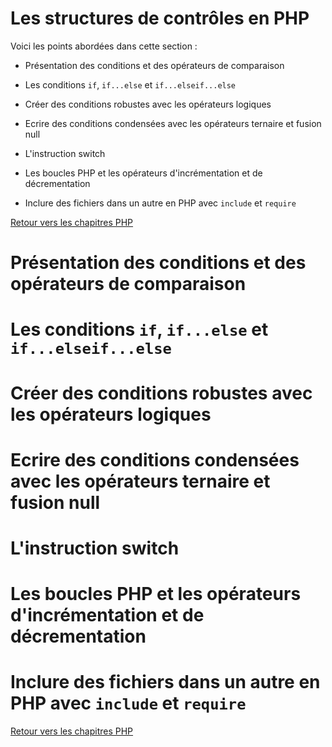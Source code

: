 # Les structures de contrôles en PHP

Voici les points abordées dans cette section : 

* Présentation des conditions et des opérateurs de comparaison 

* Les conditions `if`, `if...else` et `if...elseif...else`

* Créer des conditions robustes avec les opérateurs logiques

* Ecrire des conditions condensées avec les opérateurs ternaire et fusion null

* L'instruction switch

* Les boucles PHP et les opérateurs d'incrémentation et de décrementation

* Inclure des fichiers dans un autre en PHP avec `include` et `require`

[Retour vers les chapitres PHP](https://github.com/CalcagnoLoic/aide_memoire/blob/main/R%C3%A9pertoire/php.md)

# Présentation des conditions et des opérateurs de comparaison 

# Les conditions `if`, `if...else` et `if...elseif...else`

# Créer des conditions robustes avec les opérateurs logiques

# Ecrire des conditions condensées avec les opérateurs ternaire et fusion null

# L'instruction switch

# Les boucles PHP et les opérateurs d'incrémentation et de décrementation

# Inclure des fichiers dans un autre en PHP avec `include` et `require`

[Retour vers les chapitres PHP](https://github.com/CalcagnoLoic/aide_memoire/blob/main/R%C3%A9pertoire/php.md)